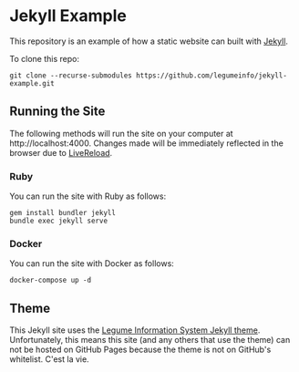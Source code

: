 # Jekyll Example
This repository is an example of how a static website can built with [Jekyll](https://jekyllrb.com/).

To clone this repo:

    git clone --recurse-submodules https://github.com/legumeinfo/jekyll-example.git


## Running the Site
The following methods will run the site on your computer at http://localhost:4000.
Changes made will be immediately reflected in the browser due to [LiveReload](http://livereload.com/).


### Ruby
You can run the site with Ruby as follows:

    gem install bundler jekyll
    bundle exec jekyll serve

### Docker
You can run the site with Docker as follows:

    docker-compose up -d

## Theme
This Jekyll site uses the [Legume Information System Jekyll theme](https://github.com/legumeinfo/legumeinfo-jekyll-theme).
Unfortunately, this means this site (and any others that use the theme) can not be hosted on GitHub Pages because the theme is not on GitHub's whitelist.
C'est la vie.
